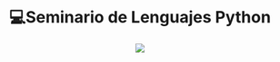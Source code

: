 <h1 align="center"> 💻Seminario de Lenguajes Python </h1>

<div align="center">
<img src="https://media.giphy.com/media/YatrMUJa1N6P6/giphy.gif"/>
 </div>
